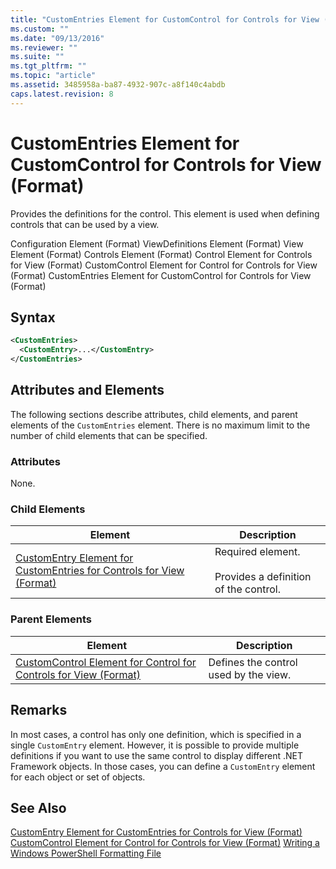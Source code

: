 ```yaml
---
title: "CustomEntries Element for CustomControl for Controls for View (Format) | Microsoft Docs"
ms.custom: ""
ms.date: "09/13/2016"
ms.reviewer: ""
ms.suite: ""
ms.tgt_pltfrm: ""
ms.topic: "article"
ms.assetid: 3485958a-ba87-4932-907c-a8f140c4abdb
caps.latest.revision: 8
---
```

# CustomEntries Element for CustomControl for Controls for View (Format)
Provides the definitions for the control. This element is used when defining controls that can be used by a view.

 Configuration Element (Format)
ViewDefinitions Element (Format)
View Element (Format)
Controls Element (Format)
Control Element for Controls for View (Format)
CustomControl Element for Control for Controls for View (Format)
CustomEntries Element for CustomControl for Controls for View (Format)

## Syntax

```xml
<CustomEntries>
  <CustomEntry>...</CustomEntry>
</CustomEntries>
```

## Attributes and Elements
 The following sections describe attributes, child elements, and parent elements of the `CustomEntries` element. There is no maximum limit to the number of child elements that can be specified.

### Attributes
 None.

### Child Elements

|Element|Description|
|-------------|-----------------|
|[CustomEntry Element for CustomEntries for Controls for View (Format)](./customentry-element-for-customentries-for-controls-for-view-format.md)|Required element.<br /><br /> Provides a definition of the control.|

### Parent Elements

|Element|Description|
|-------------|-----------------|
|[CustomControl Element for Control for Controls for View (Format)](./customcontrol-element-for-control-for-controls-for-view-format.md)|Defines the control used by the view.|

## Remarks
 In most cases, a control has only one definition, which is specified in a single `CustomEntry` element. However, it is possible to provide multiple definitions if you want to use the same control to display different .NET Framework objects. In those cases, you can define a `CustomEntry` element for each object or set of objects.

## See Also
 [CustomEntry Element for CustomEntries for Controls for View (Format)](./customentry-element-for-customentries-for-controls-for-view-format.md)
 [CustomControl Element for Control for Controls for View (Format)](./customcontrol-element-for-control-for-controls-for-view-format.md)
 [Writing a Windows PowerShell Formatting File](./writing-a-windows-powershell-formatting-file.md)

